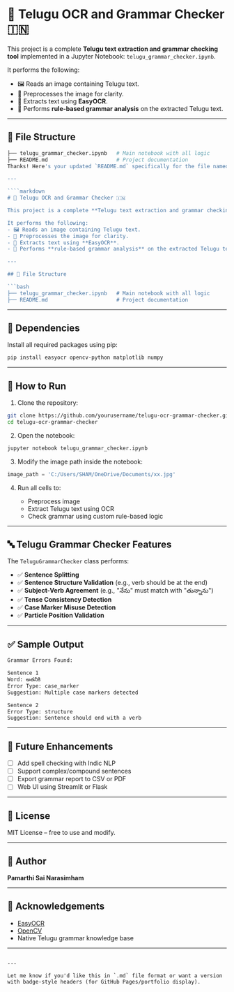 # 🧠 Telugu OCR and Grammar Checker 🇮🇳

This project is a complete **Telugu text extraction and grammar checking tool** implemented in a Jupyter Notebook: `telugu_grammar_checker.ipynb`.

It performs the following:
- 🖼️ Reads an image containing Telugu text.
- 🎯 Preprocesses the image for clarity.
- 🔎 Extracts text using **EasyOCR**.
- 🧠 Performs **rule-based grammar analysis** on the extracted Telugu text.

---

## 📂 File Structure

```bash
├── telugu_grammar_checker.ipynb   # Main notebook with all logic
├── README.md                      # Project documentation
Thanks! Here's your updated `README.md` specifically for the file named **`telugu_grammar_checker.ipynb`**:

---

````markdown
# 🧠 Telugu OCR and Grammar Checker 🇮🇳

This project is a complete **Telugu text extraction and grammar checking tool** implemented in a Jupyter Notebook: `telugu_grammar_checker.ipynb`.

It performs the following:
- 🖼️ Reads an image containing Telugu text.
- 🎯 Preprocesses the image for clarity.
- 🔎 Extracts text using **EasyOCR**.
- 🧠 Performs **rule-based grammar analysis** on the extracted Telugu text.

---

## 📂 File Structure

```bash
├── telugu_grammar_checker.ipynb   # Main notebook with all logic
├── README.md                      # Project documentation
````

---

## 🔧 Dependencies

Install all required packages using pip:

```bash
pip install easyocr opencv-python matplotlib numpy
```

---

## 🚀 How to Run

1. Clone the repository:

```bash
git clone https://github.com/yourusername/telugu-ocr-grammar-checker.git
cd telugu-ocr-grammar-checker
```

2. Open the notebook:

```bash
jupyter notebook telugu_grammar_checker.ipynb
```

3. Modify the image path inside the notebook:

```python
image_path = 'C:/Users/SHAM/OneDrive/Documents/xx.jpg'
```

4. Run all cells to:

   * Preprocess image
   * Extract Telugu text using OCR
   * Check grammar using custom rule-based logic

---

## 🔤 Telugu Grammar Checker Features

The `TeluguGrammarChecker` class performs:

* ✅ **Sentence Splitting**
* ✅ **Sentence Structure Validation** (e.g., verb should be at the end)
* ✅ **Subject-Verb Agreement** (e.g., "నేను" must match with "తున్నాను")
* ✅ **Tense Consistency Detection**
* ✅ **Case Marker Misuse Detection**
* ✅ **Particle Position Validation**

---

## ✅ Sample Output

```bash
Grammar Errors Found:

Sentence 1
Word: అతనికి
Error Type: case_marker
Suggestion: Multiple case markers detected

Sentence 2
Error Type: structure
Suggestion: Sentence should end with a verb
```

---

## 📌 Future Enhancements

* [ ] Add spell checking with Indic NLP
* [ ] Support complex/compound sentences
* [ ] Export grammar report to CSV or PDF
* [ ] Web UI using Streamlit or Flask

---

## 📜 License

MIT License – free to use and modify.

---

## 👤 Author

**Pamarthi Sai Narasimham**

---

## 🙏 Acknowledgements

* [EasyOCR](https://github.com/JaidedAI/EasyOCR)
* [OpenCV](https://opencv.org/)
* Native Telugu grammar knowledge base

---

```

---

Let me know if you'd like this in `.md` file format or want a version with badge-style headers (for GitHub Pages/portfolio display).
```
